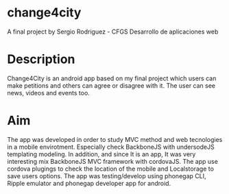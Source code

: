 # change4city
A final project by Sergio Rodriguez - CFGS Desarrollo de aplicaciones web

# Description
Change4City is an android app based on my final project which users can make petitions and others can agree or disagree with it. The user can see news, videos and events too. 

# Aim
The app was developed in order to study MVC method and web tecnologies in a mobile envirotment. Especially check BackboneJS with undersodeJS templating modeling. In addition, and since It is an app, It was very interesting mix BackboneJS MVC framework with cordovaJS.
The app use cordova plugings to check the location of the mobile and Localstorage to save users options.
The app was testing/develop using phonegap CLI, Ripple emulator and phonegap developer app for android. 
